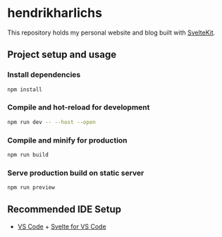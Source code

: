 # hendrikharlichs

This repository holds my personal website and blog built with [SvelteKit](https://kit.svelte.dev/).

## Project setup and usage

### Install dependencies

```bash
npm install
```

### Compile and hot-reload for development

```bash
npm run dev -- --host --open
```

### Compile and minify for production

```bash
npm run build
```

### Serve production build on static server

```bash
npm run preview
```

## Recommended IDE Setup

- [VS Code](https://code.visualstudio.com/) + [Svelte for VS Code](https://marketplace.visualstudio.com/items?itemName=svelte.svelte-vscode)
